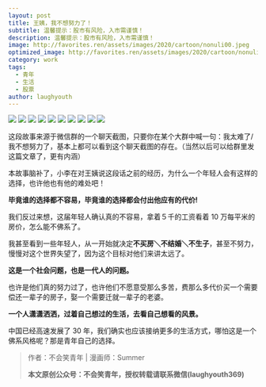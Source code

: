```yaml
---
layout: post
title: 王姨，我不想努力了！
subtitle: 温馨提示：股市有风险，入市需谨慎！
description: 温馨提示：股市有风险，入市需谨慎！
image: http://favorites.ren/assets/images/2020/cartoon/nonuli00.jpeg
optimized_image: http://favorites.ren/assets/images/2020/cartoon/nonuli00.jpeg
category: work
tags:
  - 青年
  - 生活
  - 股票
author: laughyouth
---
```


![](http://favorites.ren/assets/images/2019/cartoon/nonuli01.jpg)
![](http://favorites.ren/assets/images/2019/cartoon/nonuli02.jpg)
![](http://favorites.ren/assets/images/2019/cartoon/nonuli03.jpg)
![](http://favorites.ren/assets/images/2019/cartoon/nonuli04.jpg)
![](http://favorites.ren/assets/images/2019/cartoon/nonuli05.jpg)
![](http://favorites.ren/assets/images/2019/cartoon/nonuli07.jpg)
![](http://favorites.ren/assets/images/2019/cartoon/nonuli08.jpg)
![](http://favorites.ren/assets/images/2019/cartoon/nonuli09.jpg)
![](http://favorites.ren/assets/images/2019/cartoon/nonuli10.jpg)
![](http://favorites.ren/assets/images/2019/cartoon/nonuli11.jpg)

这段故事来源于微信群的一个聊天截图，只要你在某个大群中喊一句：我太难了/我不想努力了，基本上都可以看到这个聊天截图的存在。（当然以后可以给群里发这篇文章了，更有内涵）
 
本故事脑补了，小李在对王姨说这段话之前的经历，为什么一个年轻人会有这样的选择，也许他也有他的难处吧！
 
**毕竟谁的选择都不容易，毕竟谁的选择都会付出他应有的代价!**
 
我们反过来想，这届年轻人确认真的不容易，拿着５千的工资看着 10 万每平米的房价，怎么能不佛系了。
 
我甚至看到一些年轻人，从一开始就决定**不买房＼不结婚＼不生子**，甚至不努力，慢慢对这个世界失望了，因为这个目标对他们来讲太远了。
 
**这是一个社会问题，也是一代人的问题。**
 
也许是他们真的努力过了，也许他们不愿意受那么多苦，费那么多代价买一个需要偿还一辈子的房子，娶一个需要迁就一辈子的老婆。
 
**一个人潇潇洒洒，过着自己想过的生活，去看自己想看的风景。**
 
中国已经高速发展了 30 年，我们确实也应该接纳更多的生活方式，哪怕这是一个佛系风格呢？那是青年自己的选择。
 
>作者：不会笑青年 | 漫画师：Summer
>
>**本文原创公众号：不会笑青年，授权转载请联系微信(laughyouth369)**

